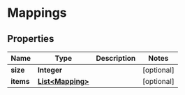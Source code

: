
# Mappings

## Properties
Name | Type | Description | Notes
------------ | ------------- | ------------- | -------------
**size** | **Integer** |  |  [optional]
**items** | [**List&lt;Mapping&gt;**](Mapping.md) |  |  [optional]




